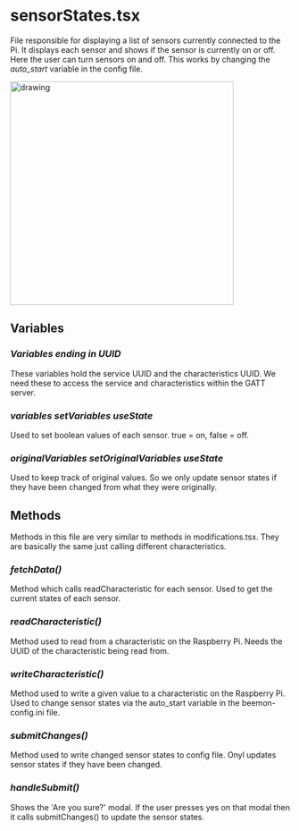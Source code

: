 # **sensorStates.tsx**
File responsible for displaying a list of sensors currently connected to the Pi. It displays each sensor and shows if the sensor is currently on or off. Here the user can turn sensors on and off. This works by changing the *auto_start* variable in the config file.

<img src="../../../images/bt_sensorstate_tab.jpg" alt="drawing" width="400"/>

## Variables
### *Variables ending in UUID*
These variables hold the service UUID and the characteristics UUID. We need these to access the service and characteristics within the GATT server.

### *variables setVariables useState*
Used to set boolean values of each sensor. true = on, false = off.

### *originalVariables setOriginalVariables useState*
Used to keep track of original values. So we only update sensor states if they have been changed from what they were originally.


## Methods
Methods in this file are very similar to methods in modifications.tsx. They are basically the same just calling different characteristics.

### *fetchData()*
Method which calls readCharacteristic for each sensor. Used to get the current states of each sensor.

### *readCharacteristic()*
Method used to read from a characteristic on the Raspberry Pi. Needs the UUID of the characteristic being read from.

### *writeCharacteristic()*
Method used to write a given value to a characteristic on the Raspberry Pi. Used to change sensor states via the auto_start variable in the beemon-config.ini file.

### *submitChanges()*
Method used to write changed sensor states to config file. Onyl updates sensor states if they have been changed.

### *handleSubmit()*
Shows the 'Are you sure?' modal. If the user presses yes on that modal then it calls submitChanges() to update the sensor states.
